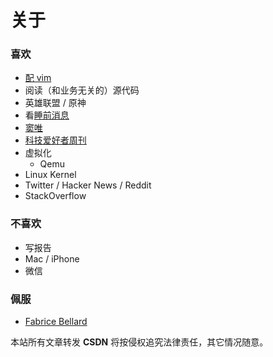 # 关于

### 喜欢
- [配 vim](https://martins3.github.io/My-Linux-Config/nvim.html)
- 阅读（和业务无关的）源代码
- 英雄联盟 / 原神
- 看[睡前消息](https://space.bilibili.com/316568752)
- [窦唯](https://zh.wikipedia.org/wiki/%E7%AA%A6%E5%94%AF)
- [科技爱好者周刊](https://github.com/ruanyf/weekly)
- 虚拟化
  - Qemu
- Linux Kernel
- Twitter / Hacker News / Reddit
- StackOverflow

### 不喜欢
- 写报告
- Mac / iPhone
- 微信

### 佩服
- [Fabrice Bellard](https://bellard.org/)

<script src="https://giscus.app/client.js"
        data-repo="martins3/martins3.github.io"
        data-repo-id="MDEwOlJlcG9zaXRvcnkyOTc4MjA0MDg="
        data-category="Show and tell"
        data-category-id="MDE4OkRpc2N1c3Npb25DYXRlZ29yeTMyMDMzNjY4"
        data-mapping="pathname"
        data-reactions-enabled="1"
        data-emit-metadata="0"
        data-theme="light"
        data-lang="zh-CN"
        crossorigin="anonymous"
        async>
</script>

本站所有文章转发 **CSDN** 将按侵权追究法律责任，其它情况随意。
